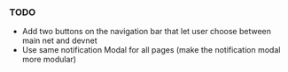 ### TODO

- Add two buttons on the navigation bar that let user choose between main net and devnet
- Use same notification Modal for all pages (make the notification modal more modular)
